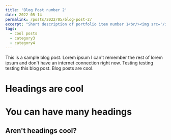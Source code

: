 ```yaml
---
title: 'Blog Post number 2'
date: 2022-05-14
permalink: /posts/2022/05/blog-post-2/
excerpt: "Short description of portfolio item number 1<br/><img src='/images/500x300.png'>"
tags:
  - cool posts
  - category3
  - category4
---
```


This is a sample blog post. Lorem ipsum I can't remember the rest of lorem ipsum and don't have an internet connection right now. Testing testing testing this blog post. Blog posts are cool.

Headings are cool
======

You can have many headings
======

Aren't headings cool?
------